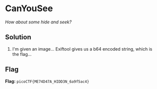# CanYouSee
*How about some hide and seek?*

## Solution
1. I'm given an image... Exiftool gives us a b64 encoded string, which is the flag...


## Flag
**Flag:** `picoCTF{ME74D47A_HIDD3N_6a9f5ac4}`
